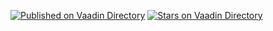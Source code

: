 [![Published on Vaadin  Directory](https://img.shields.io/badge/Vaadin%20Directory-published-00b4f0.svg)](https://vaadin.com/directory/component/icepush)
[![Stars on Vaadin Directory](https://img.shields.io/vaadin-directory/star/icepush.svg)](https://vaadin.com/directory/component/icepush)
